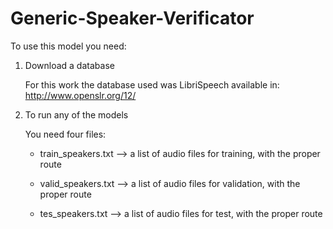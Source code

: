 # Generic-Speaker-Verificator

To use this model you need:

1. Download a database	

	For this work the database used was LibriSpeech available in: http://www.openslr.org/12/

2. To run any of the models 

	You need four files:
	
	* train_speakers.txt --> a list of audio files for training, with the proper route
	
	* valid_speakers.txt --> a list of audio files for validation, with the proper route

	* tes_speakers.txt --> a list of audio files for test, with the proper route